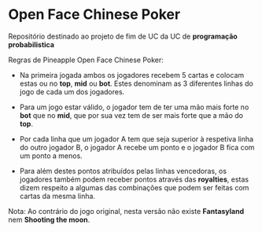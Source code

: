 # Open Face Chinese Poker

Repositório destinado ao projeto de fim de UC da UC de **programação probabilistica**


Regras de Pineapple Open Face Chinese Poker:

   * Na primeira jogada ambos os jogadores recebem 5 cartas e colocam estas ou no **top**, **mid** ou **bot**. Estes denominam as 3 diferentes linhas do jogo de cada um dos jogadores.

   * Para um jogo estar válido, o jogador tem de ter uma mão mais forte no **bot** que no **mid**, que por sua vez tem de ser mais forte que a mão do **top**.

   * Por cada linha que um jogador A tem que seja superior à respetiva linha do outro jogador B, o jogador A recebe um ponto e o jogador B fica com um ponto a menos.

   * Para além destes pontos atribuídos pelas linhas vencedoras, os jogadores também podem receber pontos através das **royalties**, estas dizem respeito a algumas das combinações que podem ser feitas com cartas da mesma linha.


Nota: Ao contrário do jogo original, nesta versão não existe **Fantasyland** nem **Shooting the moon**. 
